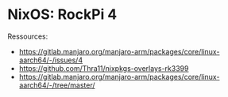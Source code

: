 # NixOS: RockPi 4



Ressources:
- https://gitlab.manjaro.org/manjaro-arm/packages/core/linux-aarch64/-/issues/4
- https://github.com/Thra11/nixpkgs-overlays-rk3399
- https://gitlab.manjaro.org/manjaro-arm/packages/core/linux-aarch64/-/tree/master/